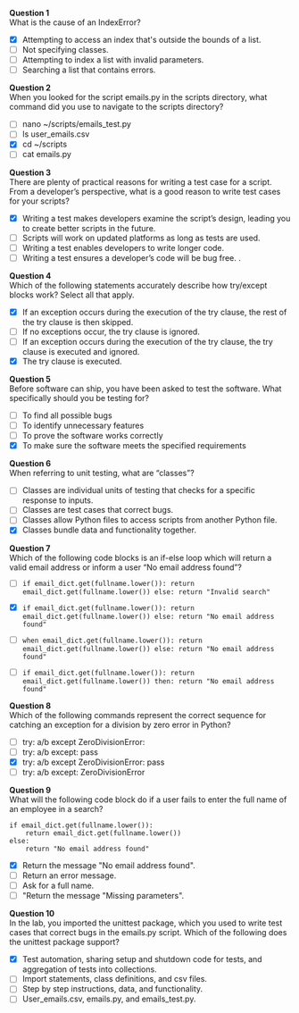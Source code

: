 **Question 1**<br>
What is the cause of an IndexError?
- [x] Attempting to access an index that's outside the bounds of a list.
- [ ] Not specifying classes.
- [ ] Attempting to index a list with invalid parameters.
- [ ] Searching a list that contains errors.

**Question 2**<br>
When you looked for the script emails.py in the scripts directory, what command did you use to navigate to the scripts directory? 
- [ ] nano ~/scripts/emails_test.py 
- [ ] ls user_emails.csv
- [x] cd ~/scripts
- [ ] cat emails.py

**Question 3**<br>
There are plenty of practical reasons for writing a test case for a script. From a developer’s perspective, what is a good reason to write test cases 
for your scripts? 
- [x] Writing a test makes developers examine the script’s design, leading you to create better scripts in the future. 
- [ ] Scripts will work on updated platforms as long as tests are used. 
- [ ] Writing a test enables developers to write longer code. 
- [ ] Writing a test ensures a developer’s code will be bug free. . 

**Question 4**<br>
Which of the following statements accurately describe how try/except blocks work? Select all that apply.
- [x] If an exception occurs during the execution of the try clause, the rest of the try clause is then skipped.
- [ ] If no exceptions occur, the try clause is ignored.
- [ ] If an exception occurs during the execution of the try clause, the try clause is executed and ignored.
- [x] The try clause is executed.

**Question 5**<br>
Before software can ship, you have been asked to test the software. What specifically should you be testing for? 
- [ ] To find all possible bugs
- [ ] To identify unnecessary features
- [ ] To prove the software works correctly
- [x] To make sure the software meets the specified requirements

**Question 6**<br>
When referring to unit testing, what are “classes”? 
- [ ] Classes are individual units of testing that checks for a specific response to inputs. 
- [ ] Classes are test cases that correct bugs.
- [ ] Classes allow Python files to access scripts from another Python file.
- [x] Classes bundle data and functionality together. 

**Question 7**<br>
Which of the following code blocks is an if-else loop which will return a valid email address or inform a user “No email address found”? 

- [ ] `if email_dict.get(fullname.lower()):
    return email_dict.get(fullname.lower())
else:
    return "Invalid search"`

- [x] `if email_dict.get(fullname.lower()):
    return email_dict.get(fullname.lower())
else:
    return "No email address found"`

- [ ] `when email_dict.get(fullname.lower()):
    return email_dict.get(fullname.lower())
else:
    return "No email address found"`

- [ ] `if email_dict.get(fullname.lower()):
    return email_dict.get(fullname.lower())
then:
    return "No email address found"`

**Question 8**<br>
Which of the following commands represent the correct sequence for catching an exception for a division by zero error in Python? 
- [ ] try: a/b except ZeroDivisionError:
- [ ] try: a/b except: pass
- [x] try: a/b except ZeroDivisionError: pass
- [ ] try: a/b except: ZeroDivisionError

**Question 9**<br>
What will the following code block do if a user fails to enter the full name of an employee in a search? 
```
if email_dict.get(fullname.lower()):
    return email_dict.get(fullname.lower())
else:
    return "No email address found"
```
- [x] Return the message "No email address found".
- [ ] Return an error message.
- [ ] Ask for a full name. 
- [ ] "Return the message "Missing parameters".

**Question 10**<br>
In the lab, you imported the unittest package, which you used to write test cases that correct bugs in the emails.py script. 
Which of the following does the unittest package support? 
- [x] Test automation, sharing setup and shutdown code for tests, and aggregation of tests into collections.
- [ ] Import statements, class definitions, and csv files.
- [ ] Step by step instructions, data, and functionality.
- [ ] User_emails.csv, emails.py, and emails_test.py.

